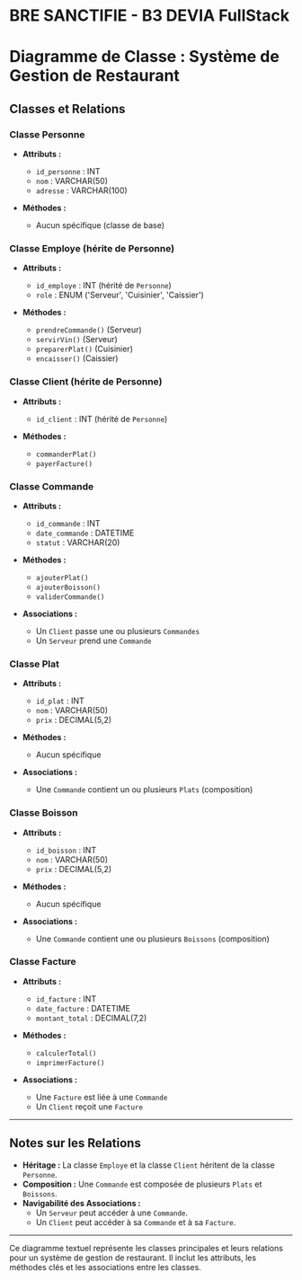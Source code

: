# BRE SANCTIFIE - B3 DEVIA FullStack

# Diagramme de Classe : Système de Gestion de Restaurant

## Classes et Relations

### Classe Personne
- **Attributs :**
  - `id_personne` : INT
  - `nom` : VARCHAR(50)
  - `adresse` : VARCHAR(100)
  
- **Méthodes :**
  - Aucun spécifique (classe de base)

### Classe Employe (hérite de Personne)
- **Attributs :**
  - `id_employe` : INT (hérité de `Personne`)
  - `role` : ENUM ('Serveur', 'Cuisinier', 'Caissier')
  
- **Méthodes :**
  - `prendreCommande()` (Serveur)
  - `servirVin()` (Serveur)
  - `preparerPlat()` (Cuisinier)
  - `encaisser()` (Caissier)

### Classe Client (hérite de Personne)
- **Attributs :**
  - `id_client` : INT (hérité de `Personne`)
  
- **Méthodes :**
  - `commanderPlat()`
  - `payerFacture()`

### Classe Commande
- **Attributs :**
  - `id_commande` : INT
  - `date_commande` : DATETIME
  - `statut` : VARCHAR(20)
  
- **Méthodes :**
  - `ajouterPlat()`
  - `ajouterBoisson()`
  - `validerCommande()`

- **Associations :**
  - Un `Client` passe une ou plusieurs `Commandes`
  - Un `Serveur` prend une `Commande`

### Classe Plat
- **Attributs :**
  - `id_plat` : INT
  - `nom` : VARCHAR(50)
  - `prix` : DECIMAL(5,2)
  
- **Méthodes :**
  - Aucun spécifique

- **Associations :**
  - Une `Commande` contient un ou plusieurs `Plats` (composition)

### Classe Boisson
- **Attributs :**
  - `id_boisson` : INT
  - `nom` : VARCHAR(50)
  - `prix` : DECIMAL(5,2)
  
- **Méthodes :**
  - Aucun spécifique

- **Associations :**
  - Une `Commande` contient une ou plusieurs `Boissons` (composition)

### Classe Facture
- **Attributs :**
  - `id_facture` : INT
  - `date_facture` : DATETIME
  - `montant_total` : DECIMAL(7,2)
  
- **Méthodes :**
  - `calculerTotal()`
  - `imprimerFacture()`

- **Associations :**
  - Une `Facture` est liée à une `Commande`
  - Un `Client` reçoit une `Facture`

---

## Notes sur les Relations

- **Héritage :** La classe `Employe` et la classe `Client` héritent de la classe `Personne`.
- **Composition :** Une `Commande` est composée de plusieurs `Plats` et `Boissons`.
- **Navigabilité des Associations :**
  - Un `Serveur` peut accéder à une `Commande`.
  - Un `Client` peut accéder à sa `Commande` et à sa `Facture`.

---

Ce diagramme textuel représente les classes principales et leurs relations pour un système de gestion de restaurant. Il inclut les attributs, les méthodes clés et les associations entre les classes.
